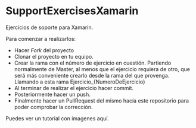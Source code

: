 # SupportExercisesXamarin

Ejercicios de soporte para Xamarin. 

Para comenzar a realizarlos:

- Hacer *Fork* del proyecto
- Clonar el proyecto en tu equipo.
- Crear la rama con el número de ejercicio en cuestión. Partiendo normalmente de Master, al menos que el ejercicio requiera de otro, que será más conveniente crearlo desde la rama del que provenga. Llamando a esta rama Ejercicio_{NumeroDeEjercicio}
- Al terminar de realizar el ejercicio hacer commit.
- Posteriormente hacer un push.
- Finalmente hacer un PullRequest del mismo hacía este repositorio para poder comprobar la corrección.

Puedes ver un tutorial con imagenes aquí.

